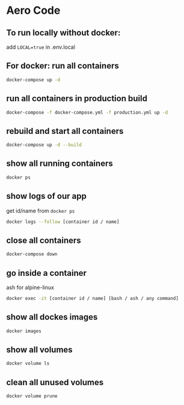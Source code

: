 # Aero Code

## To run locally without docker:

add `LOCAL=true` in .env.local

## For docker: run all containers

```bash
docker-compose up -d
```

## run all containers in production build

```bash
docker-compose -f docker-compose.yml -f production.yml up -d
```

## rebuild and start all containers

```bash
docker-compose up -d --build
```

## show all running containers

```bash
docker ps
```

## show logs of our app

get id/name from `docker ps`

```bash
docker logs --follow [container id / name]
```

## close all containers

```bash
docker-compose down
```

## go inside a container

ash for alpine-linux

```bash
docker exec -it [container id / name] [bash / ash / any command]
```

## show all dockes images

```bash
docker images
```

## show all volumes

```bash
docker volume ls
```

## clean all unused volumes

```bash
docker volume prune
```
